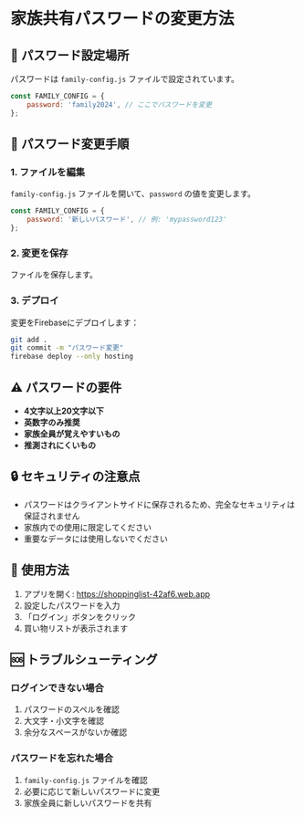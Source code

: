 # 家族共有パスワードの変更方法

## 📍 パスワード設定場所

パスワードは `family-config.js` ファイルで設定されています。

```javascript
const FAMILY_CONFIG = {
    password: 'family2024', // ここでパスワードを変更
};
```

## 🔧 パスワード変更手順

### 1. ファイルを編集
`family-config.js` ファイルを開いて、`password` の値を変更します。

```javascript
const FAMILY_CONFIG = {
    password: '新しいパスワード', // 例: 'mypassword123'
};
```

### 2. 変更を保存
ファイルを保存します。

### 3. デプロイ
変更をFirebaseにデプロイします：

```bash
git add .
git commit -m "パスワード変更"
firebase deploy --only hosting
```

## ⚠️ パスワードの要件

- **4文字以上20文字以下**
- **英数字のみ推奨**
- **家族全員が覚えやすいもの**
- **推測されにくいもの**

## 🔒 セキュリティの注意点

- パスワードはクライアントサイドに保存されるため、完全なセキュリティは保証されません
- 家族内での使用に限定してください
- 重要なデータには使用しないでください

## 📱 使用方法

1. アプリを開く: https://shoppinglist-42af6.web.app
2. 設定したパスワードを入力
3. 「ログイン」ボタンをクリック
4. 買い物リストが表示されます

## 🆘 トラブルシューティング

### ログインできない場合
1. パスワードのスペルを確認
2. 大文字・小文字を確認
3. 余分なスペースがないか確認

### パスワードを忘れた場合
1. `family-config.js` ファイルを確認
2. 必要に応じて新しいパスワードに変更
3. 家族全員に新しいパスワードを共有
